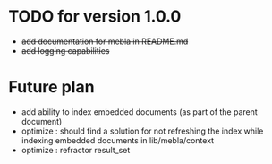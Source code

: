 TODO for version 1.0.0
==============

* <strike>add documentation for mebla in README.md</strike>
* <strike>add logging capabilities</strike>

Future plan
=======

* add ability to index embedded documents (as part of the parent document)
* optimize : should find a solution for not refreshing the index while indexing embedded documents in lib/mebla/context
* optimize : refractor result_set